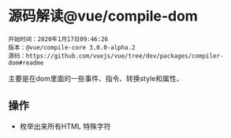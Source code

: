 # 源码解读@vue/compile-dom

    开始时间：2020年1月17日09:46:26
    版本：@vue/compile-core 3.0.0-alpha.2
    源码：https://github.com/vuejs/vue/tree/dev/packages/compiler-dom#readme    

主要是在dom里面的一些事件、指令、转换style和属性、

## 操作

- 枚举出来所有HTML 特殊字符
